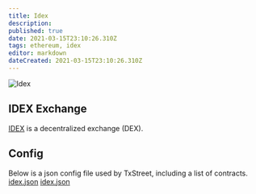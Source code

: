 ```yaml
---
title: Idex
description:
published: true
date: 2021-03-15T23:10:26.310Z
tags: ethereum, idex
editor: markdown
dateCreated: 2021-03-15T23:10:26.310Z
---
```


![Idex](https://txstreet.com/static/img/singles/house_logos/idex.png)

## IDEX Exchange

<a href="https://idex.market" target="_blank">IDEX</a> is a decentralized exchange (DEX).

## Config

Below is a json config file used by TxStreet, including a list of contracts. [idex.json](/ethereum/houses/idex.json) [idex.json](/ethereum/houses/idex.json)